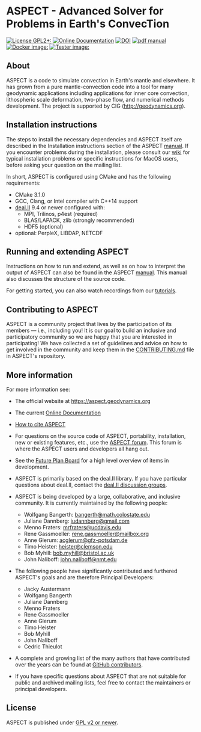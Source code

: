 ASPECT - Advanced Solver for Problems in Earth's ConvecTion
===========================================================
[![License GPL2+:](https://img.shields.io/badge/License-GPL%202%2B-red)](https://github.com/geodynamics/aspect/blob/main/LICENSE)
[![Online Documentation](https://readthedocs.org/projects/aspect-documentation/badge/?version=latest)](https://aspect-documentation.readthedocs.io/en/latest/)
[![DOI](https://zenodo.org/badge/DOI/10.5281/zenodo.6903424.svg)](https://doi.org/10.5281/zenodo.6903424)
[![pdf manual](https://img.shields.io/badge/get-PDF-green.svg)](https://doi.org/10.6084/m9.figshare.4865333)
[![Docker image:](https://github.com/geodynamics/aspect/actions/workflows/docker.yml/badge.svg)](https://hub.docker.com/r/geodynamics/aspect)
[![Tester image:](https://github.com/geodynamics/aspect/actions/workflows/build_tester_base_image.yml/badge.svg)](https://github.com/geodynamics/aspect/actions/workflows/build_tester_base_image.yml)

About
-----

ASPECT is a code to simulate convection in Earth's mantle and elsewhere.
It has grown from a pure mantle-convection code into a tool for many
geodynamic applications including applications for inner core convection,
lithospheric scale deformation, two-phase flow, and numerical methods development.
The project is supported by CIG (http://geodynamics.org).



Installation instructions
-------------------------

The steps to install the necessary dependencies and ASPECT itself are described
in the Installation instructions section of the ASPECT
[manual](https://aspect-documentation.readthedocs.io/en/latest/user/install/index.html). If you encounter
problems during the installation, please consult our
[wiki](https://github.com/geodynamics/aspect/wiki) for typical installation
problems or specific instructions for MacOS users, before asking your question
on the mailing list.

In short, ASPECT is configured using CMake and has the following requirements:
- CMake 3.1.0
- GCC, Clang, or Intel compiler with C++14 support
- [deal.II](https://github.com/dealii/dealii) 9.4 or newer configured with:
  - MPI, Trilinos, p4est (required)
  - BLAS/LAPACK, zlib (strongly recommended)
  - HDF5 (optional)
- optional: PerpleX, LIBDAP, NETCDF

Running and extending ASPECT
----------------------------

Instructions on how to run and extend, as well as on how to interpret the
output of ASPECT can also be found in the ASPECT
[manual](https://aspect-documentation.readthedocs.io/en/latest/index.html). This manual also
discusses the structure of the source code.

For getting started, you can also watch recordings from our
[tutorials](https://github.com/geodynamics/aspect/wiki/Tutorial-Materials).


Contributing to ASPECT
----------------------

ASPECT is a community project that lives by the participation of its
members — i.e., including you! It is our goal to build an inclusive
and participatory community so we are happy that you are interested in
participating! We have collected a set of guidelines and advice on how
to get involved in the community and keep them in the
[CONTRIBUTING.md](CONTRIBUTING.md)
file in ASPECT's repository.



More information
----------------

For more information see:
 - The official website at https://aspect.geodynamics.org
 - The current [Online Documentation](https://aspect-documentation.readthedocs.io/en/latest/)
 - [How to cite ASPECT](https://aspect.geodynamics.org/cite.html)
 - For questions on the source code of ASPECT, portability, installation, new or existing features, etc., use the [ASPECT forum](https://community.geodynamics.org/c/aspect). This forum is where the ASPECT users and developers all hang out.
 - See the [Future Plan Board](https://github.com/geodynamics/aspect/projects/2) for a high level overview of items in development.
 - ASPECT is primarily based on the deal.II library. If you have particular questions about deal.II, contact the [deal.II discussion groups](https://www.dealii.org/mail.html).
 - ASPECT is being developed by a large, collaborative, and inclusive community. It is currently maintained by the following people:
     - Wolfgang Bangerth: bangerth@math.colostate.edu
     - Juliane Dannberg: judannberg@gmail.com
     - Menno Fraters: mrfraters@ucdavis.edu
     - Rene Gassmoeller: rene.gassmoeller@mailbox.org
     - Anne Glerum: acglerum@gfz-potsdam.de
     - Timo Heister: heister@clemson.edu
     - Bob Myhill: bob.myhill@bristol.ac.uk
     - John Naliboff: john.naliboff@nmt.edu

 - The following people have significantly contributed and furthered ASPECT's goals and are therefore Principal Developers:

   - Jacky Austermann
   - Wolfgang Bangerth
   - Juliane Dannberg
   - Menno Fraters
   - Rene Gassmoeller
   - Anne Glerum
   - Timo Heister
   - Bob Myhill
   - John Naliboff
   - Cedric Thieulot

 - A complete and growing list of the many authors that have contributed over the years can be found at [GitHub contributors](https://github.com/geodynamics/aspect/graphs/contributors).
 - If you have specific questions about ASPECT that are not suitable for public and archived mailing lists, feel free to contact the maintainers or principal developers.



License
-------

ASPECT is published under [GPL v2 or newer](LICENSE).
